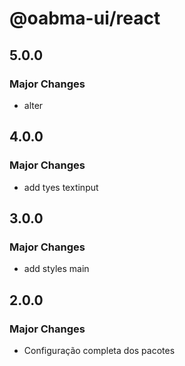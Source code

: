 # @oabma-ui/react

## 5.0.0

### Major Changes

- alter

## 4.0.0

### Major Changes

- add tyes textinput

## 3.0.0

### Major Changes

- add styles main

## 2.0.0

### Major Changes

- Configuração completa dos pacotes
